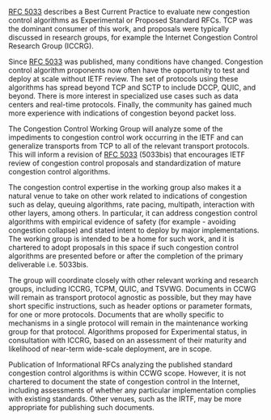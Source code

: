 [RFC 5033](https://datatracker.ietf.org/doc/rfc5033/) describes a Best Current Practice to evaluate new congestion control algorithms as Experimental or Proposed Standard RFCs. TCP was the dominant consumer of this work, and proposals were typically discussed in research groups, for example the Internet Congestion Control Research Group (ICCRG).

Since [RFC 5033](https://datatracker.ietf.org/doc/rfc5033/) was published, many conditions have changed. Congestion control algorithm proponents now often have the opportunity to test and deploy at scale without IETF review. The set of protocols using these algorithms has spread beyond TCP and SCTP to include DCCP, QUIC, and beyond. There is more interest in specialized use cases such as data centers and real-time protocols. Finally, the community has gained much more experience with indications of congestion beyond packet loss.

The Congestion Control Working Group will analyze some of the impediments to congestion control work occurring in the IETF and can generalize transports from TCP to all of the relevant transport protocols. This will inform a revision of [RFC 5033](https://datatracker.ietf.org/doc/rfc5033/) (5033bis) that encourages IETF review of congestion control proposals and standardization of mature congestion control algorithms.

The congestion control expertise in the working group also makes it a natural venue to take on other work related to indications of congestion such as delay, queuing algorithms, rate pacing, multipath, interaction with other layers, among others. In particular, it can address congestion control algorithms with empirical evidence of safety (for example - avoiding congestion collapse) and stated intent to deploy by major implementations. The working group is intended to be a home for such work, and it is chartered to adopt proposals in this space if such congestion control algorithms are presented before or after the completion of the primary deliverable i.e. 5033bis.

The group will coordinate closely with other relevant working and research groups, including ICCRG, TCPM, QUIC, and TSVWG. Documents in CCWG will remain as transport protocol agnostic as possible, but they may have short specific instructions, such as header options or parameter formats, for one or more protocols. Documents that are wholly specific to mechanisms in a single protocol will remain in the maintenance working group for that protocol. Algorithms proposed for Experimental status, in consultation with ICCRG, based on an assessment of their maturity and likelihood of near-term wide-scale deployment, are in scope.

Publication of Informational RFCs analyzing the published standard congestion control algorithms is within CCWG scope. However, it is not chartered to document the state of congestion control in the Internet, including assessments of whether any particular implementation complies with existing standards. Other venues, such as the IRTF, may be more appropriate for publishing such documents.